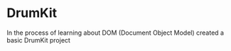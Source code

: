 # DrumKit
In the process of learning about DOM (Document Object Model) created a basic DrumKit project

